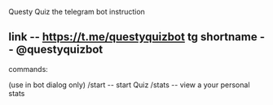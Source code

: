 Questy Quiz the telegram bot instruction

link -- https://t.me/questyquizbot
tg shortname -- @questyquizbot 
----------------------------------------
commands:

(use in bot dialog only)
/start -- start Quiz
/stats -- view a your personal stats

